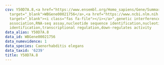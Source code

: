 ```yaml
---
csv: Y50D7A.8,<a href="https://www.ensembl.org/Homo_sapiens/Gene/Summary?db=core;g=WBGene00021756"
  target="_blank">WBGene00021756</a>,<a href="https://www.ncbi.nlm.nih.gov/pubmed/27496166"
  target="_blank"><i class="fas fa-file"></i></a>",genetic interference,functional
  association,RNA-seq assay,nucleotide sequence identification,nucleotide sequence
  identification,transcriptional regulation,down-regulates activity
data_alias: Y50D7A.8
data_id: WBGene00021756
data_numevidence: 1
data_species: Caenorhabditis elegans
data_taxid: '6239'
title: Y50D7A.8
---
```

